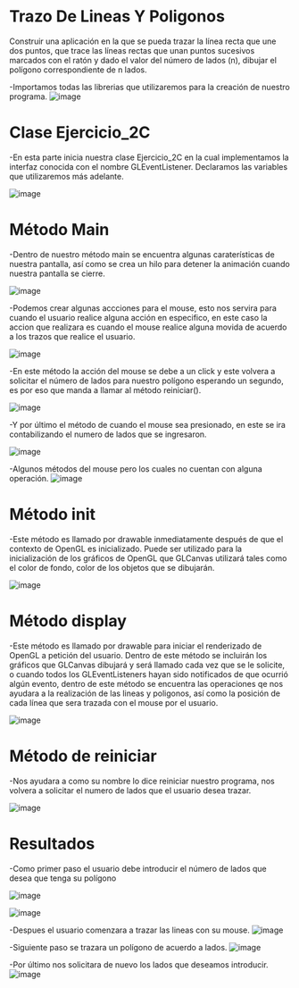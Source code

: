 # Trazo De Lineas Y Poligonos
Construir una aplicación en la que se pueda trazar la línea recta
que une dos puntos, que trace las líneas rectas que unan puntos sucesivos marcados con el
ratón y dado el valor del número de lados (n), dibujar el polígono correspondiente de n lados. 

-Importamos todas las librerias que utilizaremos para la creación de nuestro programa.
![image](https://user-images.githubusercontent.com/71079322/132544866-d393ebcc-b2fd-43c5-956a-7db79510bdb4.png)

# Clase Ejercicio_2C
-En esta parte inicia nuestra clase Ejercicio_2C en la cual implementamos la interfaz conocida con el nombre GLEventListener. Declaramos las variables que utilizaremos más adelante.

![image](https://user-images.githubusercontent.com/71079322/132544539-0355bd6a-a0ad-4178-93fa-3ce1b9a8eee4.png)

# Método Main
-Dentro de nuestro método main se encuentra algunas caraterísticas de nuestra pantalla, así como se crea un hilo para detener la animación cuando nuestra pantalla se cierre.

![image](https://user-images.githubusercontent.com/71079322/132544962-f6d9eff8-c200-48a8-b770-650f3659ff1c.png)

-Podemos crear algunas accciones para el mouse, esto nos servira para cuando el usuario realice alguna acción en especifico, en este caso la accion que realizara es 
cuando el mouse realice alguna movida de acuerdo a los trazos que realice el usuario.

![image](https://user-images.githubusercontent.com/71079322/132072730-af4c86b9-7ef5-43a2-9ab4-2d6275a43175.png)

-En este método la acción del mouse se debe a un click y este volvera a solicitar el número de lados para nuestro polígono esperando un segundo, es por eso que manda a llamar al método reiniciar().

![image](https://user-images.githubusercontent.com/71079322/132102710-77ddb9f3-bc37-4668-ad23-b4c1b8c835e0.png)

-Y por último el método de cuando el mouse sea presionado, en este se ira contabilizando el numero de lados que se ingresaron.

![image](https://user-images.githubusercontent.com/71079322/132073307-b6713f52-c2b0-4bc1-b958-45264acbe5d8.png)

-Algunos métodos del mouse pero los cuales no cuentan con alguna operación.
![image](https://user-images.githubusercontent.com/71079322/132073336-6003d8ba-facd-415f-9e9c-e570fee6fcc0.png)

# Método init
-Este método es llamado por drawable inmediatamente después de que el contexto de OpenGL es inicializado. Puede ser utilizado para la inicialización de los gráficos de OpenGL que GLCanvas utilizará tales como el color de fondo, color de los objetos que se dibujarán.

![image](https://user-images.githubusercontent.com/71079322/132073411-0b7a1dbb-1f46-401d-8820-6158056dab47.png)

# Método display
-Este método es llamado por drawable para iniciar el renderizado de OpenGL a petición del usuario. Dentro de este método se incluirán los gráficos que GLCanvas dibujará y será llamado cada vez que se le solicite, o cuando todos los GLEventListeners hayan sido notificados de que ocurrió algún evento, dentro de este método se encuentra las operaciones qe nos ayudara a la realización de las lineas y poligonos, así como la posición de cada línea que sera trazada con el mouse por el usuario.

![image](https://user-images.githubusercontent.com/71079322/132101951-1d7ad809-3260-4f50-b447-9a8a51043859.png)

# Método de reiniciar
-Nos ayudara a como su nombre lo dice reiniciar nuestro programa, nos volvera a solicitar el numero de lados que el usuario desea trazar.

![image](https://user-images.githubusercontent.com/71079322/132074125-21148c41-85d9-473e-8325-bae6a13cb74b.png)

#                                          Resultados
-Como primer paso el usuario debe introducir el número de lados que desea que tenga su polígono

![image](https://user-images.githubusercontent.com/71079322/132102001-9cd35c71-2cc1-4410-81fd-bebedcb1aeda.png)

![image](https://user-images.githubusercontent.com/71079322/132102009-a7af40b4-b308-44fe-8edf-af7b0aee4512.png)

-Despues el usuario comenzara a trazar las lineas con su mouse.
![image](https://user-images.githubusercontent.com/71079322/132102870-7bb0138e-7a95-40b5-9ed2-1e466af8bf5b.png)

-Siguiente paso se trazara un polígono de acuerdo a lados.
![image](https://user-images.githubusercontent.com/71079322/132102936-66b5b157-17dd-4f5b-8df7-48bc1abc76d3.png)

-Por último nos solicitara de nuevo los lados que deseamos introducir.
![image](https://user-images.githubusercontent.com/71079322/132102970-66240f89-b6f8-40a1-a708-90bd155f37a8.png)



                                    


